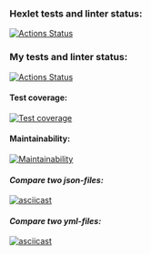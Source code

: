 ### Hexlet tests and linter status:
[![Actions Status](https://github.com/vankrajnova/python-project-50/workflows/hexlet-check/badge.svg)](https://github.com/vankrajnova/python-project-50/actions)

### My tests and linter status:
[![Actions Status](https://github.com/vankrajnova/python-project-50/workflows/python-ci/badge.svg)](https://github.com/vankrajnova/python-project-50/actions)



#### Test coverage:

[![Test coverage](https://api.codeclimate.com/v1/badges/6061998ccc573f05ce0e/test_coverage)](https://codeclimate.com/github/vankrajnova/python-project-51/test_coverage)



#### Maintainability:

[![Maintainability](https://api.codeclimate.com/v1/badges/6061998ccc573f05ce0e/maintainability)](https://codeclimate.com/github/vankrajnova/python-project-51/maintainability)


#### *Compare two json-files:*
[![asciicast](https://asciinema.org/a/oIbeayW4kF1Sc1Kwp2Akc13q1.svg)](https://asciinema.org/a/oIbeayW4kF1Sc1Kwp2Akc13q1)


#### *Compare two yml-files:*
[![asciicast](https://asciinema.org/a/M2m77x46KFZFpKaaLCjFNrb2b.svg)](https://asciinema.org/a/M2m77x46KFZFpKaaLCjFNrb2b)

